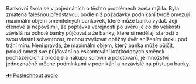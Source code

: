 
Bankovní škola se v pojednáních o těchto problémech zcela mýlila. Byla zmatena falešnou představou, podle níž požadavky podnikání tvrdě omezují maximální objem směnitelných bankovek, které může banka vydat. Její členové si nepovšimli, že poptávka veřejnosti po úvěru je co do velikosti závislá na ochotě banky půjčovat a že banky, které si nedělají starosti o svou vlastní solventnost, mohou zvyšovat oběžný úvěr snížením úroku pod tržní míru. Není pravda, že maximální objem, který banka může půjčit, pokud omezí své půjčování na eskontování krátkodobých směnek pocházejících z prodeje a nákupu surovin a polotovarů, je množství jednoznačně určené podmínkami v podnikání a nezávislé na přístupu banky.

[🔊 Poslechnout audio](/data/7-paragraphs/audio/chapter_81/para_011-Bankovn-kola-se-v-pojednnch-o-tchto-problmec.mp3)
